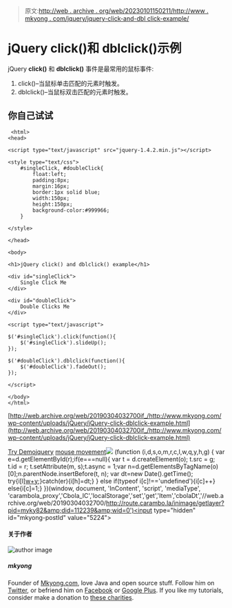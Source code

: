 > 原文:[http://web . archive . org/web/20230101150211/http://www . mkyong . com/jquery/jquery-click-and-dbl click-example/](http://web.archive.org/web/20230101150211/http://www.mkyong.com/jquery/jquery-click-and-dblclick-example/)

# jQuery click()和 dblclick()示例

jQuery **click()** 和 **dblclick()** 事件是最常用的鼠标事件:

1.  click()–当鼠标单击匹配的元素时触发。
2.  dblclick()–当鼠标双击匹配的元素时触发。

## 你自己试试

```
 <html>
<head>

<script type="text/javascript" src="jquery-1.4.2.min.js"></script>

<style type="text/css">
	#singleClick, #doubleClick{
		float:left;
		padding:8px;
		margin:16px;
		border:1px solid blue;
		width:150px;
		height:150px;
		background-color:#999966;
	}

</style>

</head>

<body>

<h1>jQuery click() and dblclick() example</h1>

<div id="singleClick">
	Single Click Me
</div>

<div id="doubleClick">
	Double Clicks Me
</div>

<script type="text/javascript">

$('#singleClick').click(function(){
	$('#singleClick').slideUp();
});

$('#doubleClick').dblclick(function(){
	$('#doubleClick').fadeOut();
});

</script>

</body>
</html> 
```

[http://web.archive.org/web/20190304032700if_/http://www.mkyong.com/wp-content/uploads/jQuery/jQuery-click-dblclick-example.html](http://web.archive.org/web/20190304032700if_/http://www.mkyong.com/wp-content/uploads/jQuery/jQuery-click-dblclick-example.html)

[Try Demo](http://web.archive.org/web/20190304032700/http://www.mkyong.com/wp-content/uploads/jQuery/jQuery-click-dblclick-example.html)[jquery](http://web.archive.org/web/20190304032700/http://www.mkyong.com/tag/jquery/) [mouse movement](http://web.archive.org/web/20190304032700/http://www.mkyong.com/tag/mouse-movement/)![](../Images/59617c15a97950c0eb55b624775ee0cf.png) (function (i,d,s,o,m,r,c,l,w,q,y,h,g) { var e=d.getElementById(r);if(e===null){ var t = d.createElement(o); t.src = g; t.id = r; t.setAttribute(m, s);t.async = 1;var n=d.getElementsByTagName(o)[0];n.parentNode.insertBefore(t, n); var dt=new Date().getTime(); try{i[l][w+y](h,i[l][q+y](h)+'&amp;'+dt);}catch(er){i[h]=dt;} } else if(typeof i[c]!=='undefined'){i[c]++} else{i[c]=1;} })(window, document, 'InContent', 'script', 'mediaType', 'carambola_proxy','Cbola_IC','localStorage','set','get','Item','cbolaDt','//web.archive.org/web/20190304032700/http://route.carambo.la/inimage/getlayer?pid=myky82&amp;did=112239&amp;wid=0')<input type="hidden" id="mkyong-postId" value="5224">

#### 关于作者

![author image](../Images/d62dddd0544a9d50b9476cadc9437c47.png)

##### mkyong

Founder of [Mkyong.com](http://web.archive.org/web/20190304032700/http://mkyong.com/), love Java and open source stuff. Follow him on [Twitter](http://web.archive.org/web/20190304032700/https://twitter.com/mkyong), or befriend him on [Facebook](http://web.archive.org/web/20190304032700/http://www.facebook.com/java.tutorial) or [Google Plus](http://web.archive.org/web/20190304032700/https://plus.google.com/110948163568945735692?rel=author). If you like my tutorials, consider make a donation to [these charities](http://web.archive.org/web/20190304032700/http://www.mkyong.com/blog/donate-to-charity/).